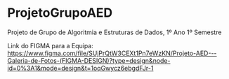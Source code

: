 # ProjetoGrupoAED
Projeto de Grupo de Algoritmia e Estruturas de Dados, 1º Ano 1º Semestre

Link do FIGMA para a Equipa: https://www.figma.com/file/SUjPrQtW3CEXt1Pn7eWzKN/Projeto-AED---Galeria-de-Fotos-(FIGMA-DESIGN)?type=design&node-id=0%3A1&mode=design&t=1oqGwycz6ebgdFJr-1
